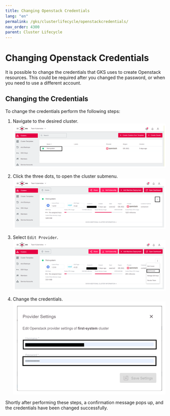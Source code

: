 ```yaml
---
title: Changing Openstack Credentials
lang: "en"
permalink: /gks/clusterlifecycle/openstackcredentials/
nav_order: 4300
parent: Cluster Lifecycle
---
```

# Changing Openstack Credentials

It is possible to change the credentials that GKS uses to create Openstack resources.
This could be required after you changed the password, or when you need to use a different account.

## Changing the Credentials

To change the credentials perform the following steps:

1. Navigate to the desired cluster.
![Clusters](../images/OSCred01.png)

2. Click the three dots, to open the cluster submenu.
![Three-Dots](../images/OSCred02.png)

3. Select `Edit Provider`.
 ![Edit-Provider](../images/OSCred03.png)

4. Change the credentials.
![Credentials-Edit](../images/OSCred04.png)

Shortly after performing these steps, a confirmation message pops up, and the credentials have been changed successfully.
